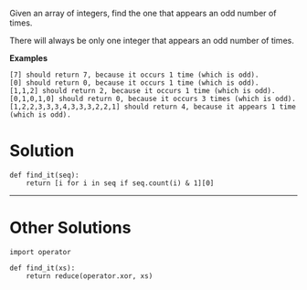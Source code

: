 Given an array of integers, find the one that appears an odd number of times.

There will always be only one integer that appears an odd number of times.

**Examples**
```
[7] should return 7, because it occurs 1 time (which is odd).
[0] should return 0, because it occurs 1 time (which is odd).
[1,1,2] should return 2, because it occurs 1 time (which is odd).
[0,1,0,1,0] should return 0, because it occurs 3 times (which is odd).
[1,2,2,3,3,3,4,3,3,3,2,2,1] should return 4, because it appears 1 time (which is odd).
```

# Solution

```
def find_it(seq):
    return [i for i in seq if seq.count(i) & 1][0]
```
___
# Other Solutions

```
import operator

def find_it(xs):
    return reduce(operator.xor, xs)
```
